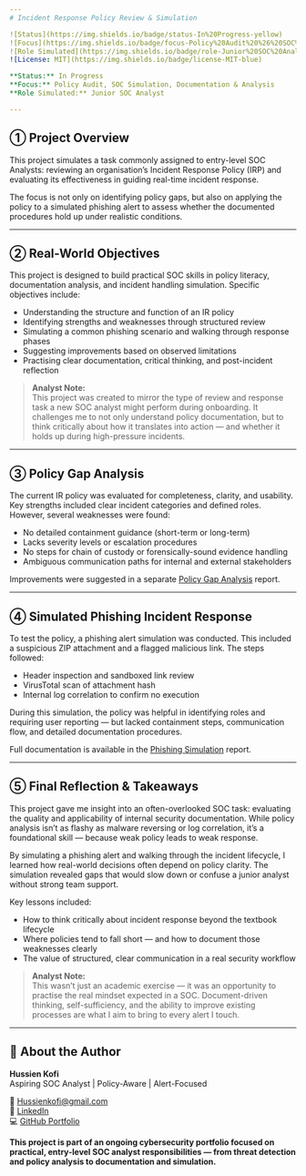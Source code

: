 ```yaml
---
# Incident Response Policy Review & Simulation

![Status](https://img.shields.io/badge/status-In%20Progress-yellow)
![Focus](https://img.shields.io/badge/focus-Policy%20Audit%20%26%20SOC%20Simulation-blueviolet)
![Role Simulated](https://img.shields.io/badge/role-Junior%20SOC%20Analyst-lightgrey)
![License: MIT](https://img.shields.io/badge/license-MIT-blue)

**Status:** In Progress  
**Focus:** Policy Audit, SOC Simulation, Documentation & Analysis  
**Role Simulated:** Junior SOC Analyst

---
```


## ➀ Project Overview

This project simulates a task commonly assigned to entry-level SOC Analysts: reviewing an organisation’s Incident Response Policy (IRP) and evaluating its effectiveness in guiding real-time incident response.

The focus is not only on identifying policy gaps, but also on applying the policy to a simulated phishing alert to assess whether the documented procedures hold up under realistic conditions.

---

## ➁ Real-World Objectives

This project is designed to build practical SOC skills in policy literacy, documentation analysis, and incident handling simulation. Specific objectives include:

- Understanding the structure and function of an IR policy
- Identifying strengths and weaknesses through structured review
- Simulating a common phishing scenario and walking through response phases
- Suggesting improvements based on observed limitations
- Practising clear documentation, critical thinking, and post-incident reflection

> **Analyst Note:**  
> This project was created to mirror the type of review and response task a new SOC analyst might perform during onboarding. It challenges me to not only understand policy documentation, but to think critically about how it translates into action — and whether it holds up during high-pressure incidents.

--- 


## ➂ Policy Gap Analysis

The current IR policy was evaluated for completeness, clarity, and usability. Key strengths included clear incident categories and defined roles. However, several weaknesses were found:

- No detailed containment guidance (short-term or long-term)
- Lacks severity levels or escalation procedures
- No steps for chain of custody or forensically-sound evidence handling
- Ambiguous communication paths for internal and external stakeholders

Improvements were suggested in a separate [Policy Gap Analysis](analysis/policy_gap_analysis.md) report.

---

## ➃ Simulated Phishing Incident Response

To test the policy, a phishing alert simulation was conducted. This included a suspicious ZIP attachment and a flagged malicious link. The steps followed:

- Header inspection and sandboxed link review
- VirusTotal scan of attachment hash
- Internal log correlation to confirm no execution

During this simulation, the policy was helpful in identifying roles and requiring user reporting — but lacked containment steps, communication flow, and detailed documentation procedures.

Full documentation is available in the [Phishing Simulation](simulation/phishing_alert_simulation.md) report.

---


## ➄ Final Reflection & Takeaways

This project gave me insight into an often-overlooked SOC task: evaluating the quality and applicability of internal security documentation. While policy analysis isn’t as flashy as malware reversing or log correlation, it’s a foundational skill — because weak policy leads to weak response.

By simulating a phishing alert and walking through the incident lifecycle, I learned how real-world decisions often depend on policy clarity. The simulation revealed gaps that would slow down or confuse a junior analyst without strong team support.

Key lessons included:

- How to think critically about incident response beyond the textbook lifecycle
- Where policies tend to fall short — and how to document those weaknesses clearly
- The value of structured, clear communication in a real security workflow

> **Analyst Note:**  
> This wasn’t just an academic exercise — it was an opportunity to practise the real mindset expected in a SOC. Document-driven thinking, self-sufficiency, and the ability to improve existing processes are what I aim to bring to every alert I touch.

---

## 🧾 About the Author

**Hussien Kofi**  
Aspiring SOC Analyst | Policy-Aware | Alert-Focused  

📧 [Hussienkofi@gmail.com](mailto:Hussienkofi@gmail.com)  
🔗 [LinkedIn](https://www.linkedin.com/in/hussien-kofi-99a012330/)  
💻 [GitHub Portfolio](https://github.com/Hussien-K11)

**This project is part of an ongoing cybersecurity portfolio focused on practical, entry-level SOC analyst responsibilities — from threat detection and policy analysis to documentation and simulation.**
